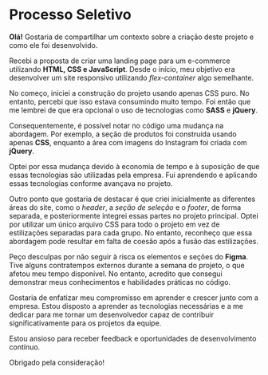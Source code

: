 # Processo Seletivo

**Olá!** Gostaria de compartilhar um contexto sobre a criação deste projeto e como ele foi desenvolvido.

Recebi a proposta de criar uma landing page para um e-commerce utilizando **HTML, CSS e JavaScript**. Desde o início, meu objetivo era desenvolver um site responsivo utilizando *flex-container* algo semelhante.

No começo, iniciei a construção do projeto usando apenas CSS puro. No entanto, percebi que isso estava consumindo muito tempo. Foi então que me lembrei de que era opcional o uso de tecnologias como **SASS** e **jQuery**.

Consequentemente, é possível notar no código uma mudança na abordagem. Por exemplo, a seção de produtos foi construída usando apenas **CSS**, enquanto a área com imagens do Instagram foi criada com **jQuery**.

Optei por essa mudança devido à economia de tempo e à suposição de que essas tecnologias são utilizadas pela empresa. Fui aprendendo e aplicando essas tecnologias conforme avançava no projeto.

Outro ponto que gostaria de destacar é que criei inicialmente as diferentes áreas do site, como o *header*, a *seção de seleção* e o *footer*, de forma separada, e posteriormente integrei essas partes no projeto principal. Optei por utilizar um único arquivo CSS para todo o projeto em vez de estilizações separadas para cada grupo. No entanto, reconheço que essa abordagem pode resultar em falta de coesão após a fusão das estilizações.

Peço desculpas por não seguir à risca os elementos e seções do **Figma**. Tive alguns contratempos externos durante a semana do projeto, o que afetou meu tempo disponível. No entanto, acredito que consegui demonstrar meus conhecimentos e habilidades práticas no código.

Gostaria de enfatizar meu compromisso em aprender e crescer junto com a empresa. Estou disposto a aprender as tecnologias necessárias e a me dedicar para me tornar um desenvolvedor capaz de contribuir significativamente para os projetos da equipe.

Estou ansioso para receber feedback e oportunidades de desenvolvimento contínuo.

Obrigado pela consideração!
